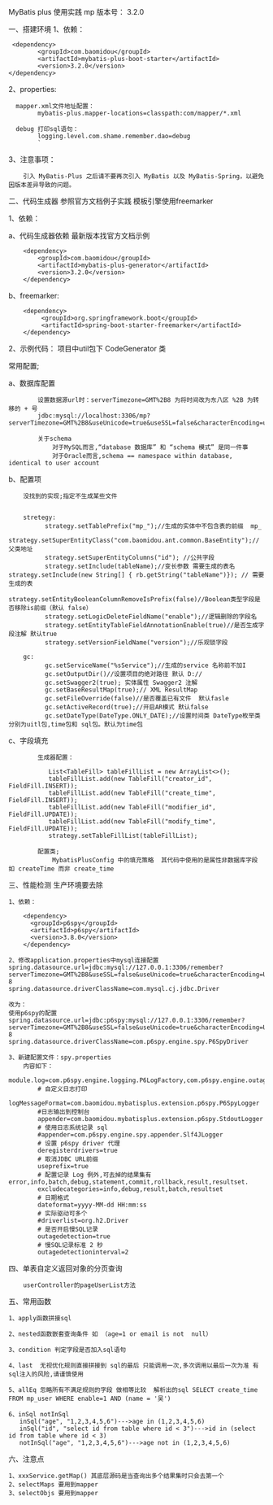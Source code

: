 MyBatis plus 使用实践  mp 版本号： 3.2.0

一、搭建环境
    1、依赖：
        
     <dependency>
            <groupId>com.baomidou</groupId>
            <artifactId>mybatis-plus-boot-starter</artifactId>
            <version>3.2.0</version>
    </dependency>
    
   2、properties:
      
      mapper.xml文件地址配置：
            mybatis-plus.mapper-locations=classpath:com/mapper/*.xml
       
      debug 打印sql语句：
            logging.level.com.shame.remember.dao=debug
            `
   3、注意事项：
        
        引入 MyBatis-Plus 之后请不要再次引入 MyBatis 以及 MyBatis-Spring，以避免因版本差异导致的问题。
        
    
二、代码生成器
    参照官方文档例子实践  模板引擎使用freemarker
    
1、依赖：

a、代码生成器依赖 最新版本找官方文档示例
        
        <dependency>
            <groupId>com.baomidou</groupId>
            <artifactId>mybatis-plus-generator</artifactId>
            <version>3.2.0</version>
        </dependency>
        
b、freemarker:
          
        <dependency>
             <groupId>org.springframework.boot</groupId>
             <artifactId>spring-boot-starter-freemarker</artifactId>
        </dependency>

2、示例代码： 项目中util包下  CodeGenerator 类

常用配置;
        
   a、数据库配置
           
            设置数据源url时：serverTimezone=GMT%2B8 为将时间改为东八区 %2B 为转移的 + 号
            jdbc:mysql://localhost:3306/mp?serverTimezone=GMT%2B8&useUnicode=true&useSSL=false&characterEncoding=utf8   
            
            关于schema  
                对于MySQL而言,“database 数据库” 和 “schema 模式” 是同一件事
                对于Oracle而言,schema == namespace within database, identical to user account

   b、配置项 
        
        没找到的实现;指定不生成某些文件
        
         
        stretegy:
              strategy.setTablePrefix("mp_");//生成的实体中不包含表的前缀  mp_
              strategy.setSuperEntityClass("com.baomidou.ant.common.BaseEntity");//父类地址
              strategy.setSuperEntityColumns("id"); //公共字段
              strategy.setInclude(tableName);//变长参数 需要生成的表名 strategy.setInclude(new String[] { rb.getString("tableName")}); // 需要生成的表
              strategy.setEntityBooleanColumnRemoveIsPrefix(false)//Boolean类型字段是否移除is前缀（默认 false）
              strategy.setLogicDeleteFieldName("enable");//逻辑删除的字段名
              strategy.setEntityTableFieldAnnotationEnable(true)//是否生成字段注解 默认true
              strategy.setVersionFieldName("version");//乐观锁字段
              
        gc:
              gc.setServiceName("%sService");//生成的service 名称前不加I
              gc.setOutputDir()//设置项目的绝对路径 默认 D://      
              gc.setSwagger2(true); 实体属性 Swagger2 注解
              gc.setBaseResultMap(true);// XML ResultMap
              gc.setFileOverride(false)//是否覆盖已有文件  默认fasle
              gc.setActiveRecord(true);//开启AR模式 默认false
              gc.setDateType(DateType.ONLY_DATE);//设置时间类 DateType枚举类 分别为uitl包,time包和 sql包。默认为time包
   
   c、字段填充
            
            生成器配置：
            
               List<TableFill> tableFillList = new ArrayList<>();
               tableFillList.add(new TableFill("creator_id", FieldFill.INSERT));
               tableFillList.add(new TableFill("create_time", FieldFill.INSERT));
               tableFillList.add(new TableFill("modifier_id", FieldFill.UPDATE));
               tableFillList.add(new TableFill("modify_time", FieldFill.UPDATE));
               strategy.setTableFillList(tableFillList);
            
            配置类;
                MybatisPlusConfig 中的填充策略  其代码中使用的是属性非数据库字段 如 createTime 而非 create_time

三、性能检测 生产环境要去除

    1、依赖：
        
        <dependency>
          <groupId>p6spy</groupId>
          <artifactId>p6spy</artifactId>
          <version>3.8.0</version>
        </dependency>

    2、修改application.properties中mysql连接配置
    spring.datasource.url=jdbc:mysql://127.0.0.1:3306/remember?serverTimezone=GMT%2B8&useSSL=false&useUnicode=true&characterEncoding=UTF-8
    spring.datasource.driverClassName=com.mysql.cj.jdbc.Driver
    
    改为：
    使用p6spy的配置
    spring.datasource.url=jdbc:p6spy:mysql://127.0.0.1:3306/remember?serverTimezone=GMT%2B8&useSSL=false&useUnicode=true&characterEncoding=UTF-8
    spring.datasource.driverClassName=com.p6spy.engine.spy.P6SpyDriver
    
    3、新建配置文件：spy.properties
        内容如下：
            module.log=com.p6spy.engine.logging.P6LogFactory,com.p6spy.engine.outage.P6OutageFactory
            # 自定义日志打印
            logMessageFormat=com.baomidou.mybatisplus.extension.p6spy.P6SpyLogger
            #日志输出到控制台
            appender=com.baomidou.mybatisplus.extension.p6spy.StdoutLogger
            # 使用日志系统记录 sql
            #appender=com.p6spy.engine.spy.appender.Slf4JLogger
            # 设置 p6spy driver 代理
            deregisterdrivers=true
            # 取消JDBC URL前缀
            useprefix=true
            # 配置记录 Log 例外,可去掉的结果集有error,info,batch,debug,statement,commit,rollback,result,resultset.
            excludecategories=info,debug,result,batch,resultset
            # 日期格式
            dateformat=yyyy-MM-dd HH:mm:ss
            # 实际驱动可多个
            #driverlist=org.h2.Driver
            # 是否开启慢SQL记录
            outagedetection=true
            # 慢SQL记录标准 2 秒
            outagedetectioninterval=2

四、单表自定义返回对象的分页查询
    
        userController的pageUserList方法
        
        
五、常用函数
    
    1、apply函数拼接sql
    
    2、nested函数嵌套查询条件 如 （age=1 or email is not  null）
    
    3、condition 判定字段是否加入sql语句
    
    4、last  无视优化规则直接拼接到 sql的最后 只能调用一次,多次调用以最后一次为准 有sql注入的风险,请谨慎使用
    
    5、allEq 忽略所有不满足规则的字段 做相等比较  解析出的sql SELECT create_time FROM mp_user WHERE enable=1 AND (name = '吴')

    6、inSql notInSql
       inSql("age", "1,2,3,4,5,6")--->age in (1,2,3,4,5,6)
       inSql("id", "select id from table where id < 3")--->id in (select id from table where id < 3)
       notInSql("age", "1,2,3,4,5,6")--->age not in (1,2,3,4,5,6)
   
六、注意点
    
    1、xxxService.getMap() 其底层源码是当查询出多个结果集时只会去第一个 
    2、selectMaps 要用到mapper
    3、selectObjs 要用到mapper
                   
